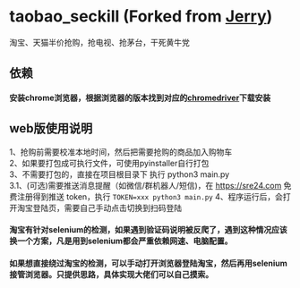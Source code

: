 # taobao_seckill (Forked from [Jerry](https://github.com/jerry3747/taobao_seckill))
淘宝、天猫半价抢购，抢电视、抢茅台，干死黄牛党
## 依赖
#### 安装chrome浏览器，根据浏览器的版本找到对应的[chromedriver](http://npm.taobao.org/mirrors/chromedriver/)下载安装

## web版使用说明
1、抢购前需要校准本地时间，然后把需要抢购的商品加入购物车  
2、如果要打包成可执行文件，可使用pyinstaller自行打包  
3、不需要打包的，直接在项目根目录下 执行 python3 main.py  
3.1、(可选)需要推送消息提醒（如微信/群机器人/短信)，在 https://sre24.com 免费注册得到推送 token，执行 `TOKEN=xxx python3 main.py`
4、程序运行后，会打开淘宝登陆页，需要自己手动点击切换到扫码登陆

#### 淘宝有针对selenium的检测，如果遇到验证码说明被反爬了，遇到这种情况应该换一个方案，凡是用到selenium都会严重依赖网速、电脑配置。
#### 如果想直接绕过淘宝的检测，可以手动打开浏览器登陆淘宝，然后再用selenium接管浏览器。只提供思路，具体实现大佬们可以自己摸索。


